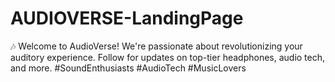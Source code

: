 # AUDIOVERSE-LandingPage
🎶 Welcome to AudioVerse! We're passionate about revolutionizing your auditory experience. Follow for updates on top-tier headphones, audio tech, and more. #SoundEnthusiasts #AudioTech #MusicLovers
